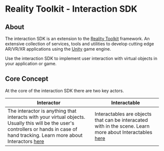 # Reality Toolkit - Interaction SDK

## About

The interaction SDK is an extension to the [Reality Toolkit](https://realitytoolkit.io/) framework. An extensive collection of services, tools and utilities to develop cutting edge AR/VR/XR applications using the [Unity](https://www.unity3d.com) game engine.

Use the interaction SDK to implement user interaction with virtual objects in your application or game.

## Core Concept

At the core of the interaction SDK there are two key actors.

| **Interactor** | **Interactable** |
|----------------|------------------|
| The interactor is anything that interacts with your virtual objects. Usually this will be the user's controllers or hands in case of hand tracking. Learn more about Interactors [here](Interactors.md)           | Interactables are objects that can be interacated with in the scene. Learn more about Interactables [here](Interactables.md)             |